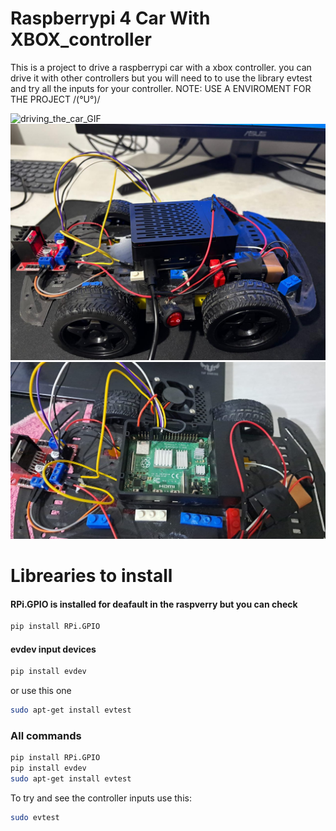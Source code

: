 # Raspberrypi 4 Car With XBOX_controller

This is a project to drive a raspberrypi car with a xbox controller. you can drive it with other controllers but you will need to to use the library evtest and try all the inputs for your controller. NOTE: USE A ENVIROMENT FOR THE PROJECT /(°U°)/

![driving_the_car_GIF](imgs/controller.gif)
![close_case](imgs/close.jpeg)
![open_case](imgs/open.jpeg)

# Librearies to install 

#### RPi.GPIO is installed for deafault in the raspverry but you can check
```bash
pip install RPi.GPIO

```
#### evdev input devices

```bash
pip install evdev
```
or use this one
```bash
sudo apt-get install evtest
```

### All commands
```bash
pip install RPi.GPIO
pip install evdev
sudo apt-get install evtest
```

To try and see the controller inputs use this:
```bash
sudo evtest
```

